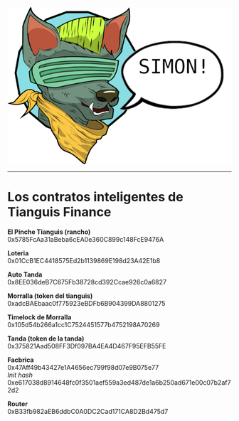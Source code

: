 ![image info](./images/simon1.png)

---

# Los contratos inteligentes de Tianguis Finance

**El Pinche Tianguis (rancho)**  
0x5785FcAa31aBeba6cEA0e360C899c148FcE9476A  

**Loteria**  
0x01CcB1EC4418575Ed2b1139869E198d23A42E1b8  

**Auto Tanda**  
0x8EE036deB7C675Fb38728cd392Ccae926c0a6827 

**Morralla (token del tianguis)**  
0xadcBAEbaac0f775923eBDFb6B904399DA8801275  

**Timelock de Morralla**  
0x105d54b266a1cc1C7524451577b4752198A70269  
  
**Tanda (token de la tanda)**  
0x375821Aad508FF3Df097BA4EA4D467F95EFB55FE 
  
**Facbrica**   
0x47Aff49b43427e1A4656ec799f98d07e9B075e77  
*Init hash*  
0xe617038d8914648fc0f3501aef559a3ed487de1a6b250ad671e00c07b2af72d2  
  
**Router**  
0xB33fb982aEB6ddbC0A0DC2Cad171CA8D2Bd475d7  
    
